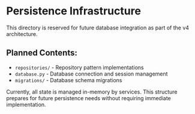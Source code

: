 # Persistence Infrastructure

This directory is reserved for future database integration as part of the v4 architecture.

## Planned Contents:
- `repositories/` - Repository pattern implementations
- `database.py` - Database connection and session management
- `migrations/` - Database schema migrations

Currently, all state is managed in-memory by services. This structure prepares for future persistence needs without requiring immediate implementation.
